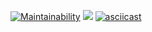 [![Maintainability](https://api.codeclimate.com/v1/badges/a99a88d28ad37a79dbf6/maintainability)](https://codeclimate.com/github/codeclimate/codeclimate/maintainability)
![](https://github.com/antiyvt/backend-project-lvl1/workflows/Lint/badge.svg)
[![asciicast](https://asciinema.org/a/AwWDtICmpq3XskBjuJPhFSbC0.svg)](https://asciinema.org/a/AwWDtICmpq3XskBjuJPhFSbC0)